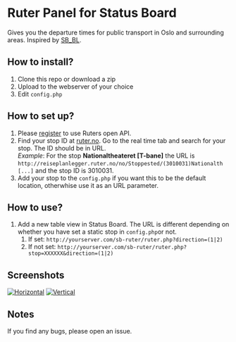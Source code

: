 # Ruter Panel for Status Board

Gives you the departure times for public transport in Oslo and surrounding areas. Inspired by [SB_BL](https://github.com/carlfranzon/SB_SL).

## How to install?
1. Clone this repo or download a zip
2. Upload to the webserver of your choice
3. Edit `config.php`

## How to set up?
1. Please [register](http://ruter.no/no/Om-Ruter/Om_Trafikanten/registrering/) to use Ruters open API.
2. Find your stop ID at [ruter.no](http://ruter.no). Go to the real time tab and search for your stop. The ID should be in URL.    
   *Example*: For the stop **Nationaltheateret [T-bane]** the URL is `http://reiseplanlegger.ruter.no/no/Stoppested/(3010031)Nationalth [...]` and the stop ID is 3010031.
3. Add your stop to the `config.php` if you want this to be the default location, otherwhise use it as an URL parameter.

## How to use?
1. Add a new table view in Status Board. The URL is different depending on whether you have set a static stop in `config.php`or not.
	1. If set: `http://yourserver.com/sb-ruter/ruter.php?direction=(1|2)`
	2. If not set: `http://yourserver.com/sb-ruter/ruter.php?stop=XXXXXX&direction=(1|2)`

## Screenshots

<a href="http://i.imgur.com/ZkYnZ2x.png"><img alt="Horizontal" src="http://i.imgur.com/ZkYnZ2xm.png"></a>
<a href="http://i.imgur.com/dhG69du.png"><img alt="Vertical" src="http://i.imgur.com/dhG69dum.png"></a>

## Notes
If you find any bugs, please open an issue.
